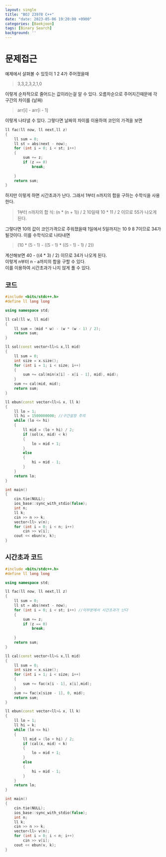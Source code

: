 ```yaml
---
layout: single
title: "BOJ 23978 C++"
date: "date: 2023-05-06 19:20:00 +0900"
categories: [Baekjoon]
tags: [Binary Search]
background: ''
---
```

# 문제접근

예제에서 살펴볼 수 있듯이 1 2 4가 주어졌을때
>3,3,2,3,2,1,0

이렇게 순차적으로 줄어드는 값이라는걸 알 수 있다.
오름차순으로 주어지긴때문에 각 구간의 차이를 (날짜)
>arr[i] - arr[i - 1]

이렇게 나타낼 수 있다. 그렇다면 날짜의 차이를 이용하여 코인의 가격을 보면
```c++
ll fac(ll now, ll next,ll z)
{
    ll sum = 0;
    ll st = abs(next - now);
    for (int i = 0; i < st; i++)
    {
        sum += z;
        if (z == 0)
            break;
        
    }
    return sum;
}
```
하지만 이렇게 하면 시간초과가 난다. 그래서 1부터 n까지의 합을 구하는 수학식을 사용한다.
>1부터 n까지의 합 식: (n * (n + 1)) / 2
10일때 10 * 11 / 2 이므로 55가 나오게 된다.

그렇다면 10의 값이 코인가격으로 주워졌을때 1일에서 5일까지는 10 9 8 7이므로 34가 될것이다.
이를 수학식으로 나타내면
>(10 * (5 - 1) - ((5 - 1) * ((5 - 1) - 1) / 2))

계산해보면 40 - ((4 * 3) / 2) 이므로 34가 나오게 된다.  
이렇게 n부터 n - a까지의 합을 구할 수 있다.  
  이를 이용하여 시간초과가 나지 않게 풀 수 있다.

## 코드
```c++
#include <bits/stdc++.h> 
#define ll long long

using namespace std;

ll cal(ll w, ll mid)
{
	ll sum = (mid * w) - (w * (w - 1) / 2);
	return sum;
}

ll sol(const vector<ll>& x,ll mid)
{
	ll sum = 0;
	int size = x.size();
	for (int i = 1; i < size; i++)
	{
		sum += cal(min(x[i] - x[i - 1], mid), mid);
	}
	sum += cal(mid, mid);
	return sum;
}

ll ebun(const vector<ll>& x, ll k)
{
	ll lo = 1;
	ll hi = 1500000000; //구간설정 주의
	while (lo <= hi)
	{
		ll mid = (lo + hi) / 2;
		if (sol(x, mid) < k)
		{
			lo = mid + 1;
		}
		else
		{
			hi = mid - 1;
		}
	}
	return lo;
}

int main()
{
	cin.tie(NULL);
	ios_base::sync_with_stdio(false);
	int n;
	ll k;
	cin >> n >> k;
	vector<ll> v(n);
	for (int i = 0; i < n; i++)
		cin >> v[i];
	cout << ebun(v, k);
}

```

## 시간초과 코드

```c++
#include <bits/stdc++.h> 
#define ll long long

using namespace std;

ll fac(ll now, ll next,ll z)
{
    ll sum = 0;
    ll st = abs(next - now);
    for (int i = 0; i < st; i++) //이부분에서 시간초과가 난다
    {
        sum += z; 
        if (z == 0)
            break;
        
    }
    return sum;
}

ll cal(const vector<ll>& x,ll mid)
{
    ll sum = 0;
    int size = x.size();
    for (int i = 1; i < size; i++)
    {
        sum += fac(x[i - 1], x[i],mid);
    }
    sum += fac(x[size - 1], 0, mid);
    return sum;
}

ll ebun(const vector<ll>& x, ll k)
{
    ll lo = 1;
    ll hi = k;
    while (lo <= hi)
    {
        ll mid = (lo + hi) / 2;
        if (cal(x, mid) < k)
        {
            lo = mid + 1;
        }
        else
        {
            hi = mid - 1;
        }
    }
    return lo;
}

int main()
{
    cin.tie(NULL);
    ios_base::sync_with_stdio(false);
    int n;
    ll k;
    cin >> n >> k;
    vector<ll> v(n);
    for (int i = 0; i < n; i++)
        cin >> v[i];
    cout << ebun(v, k);
}
```